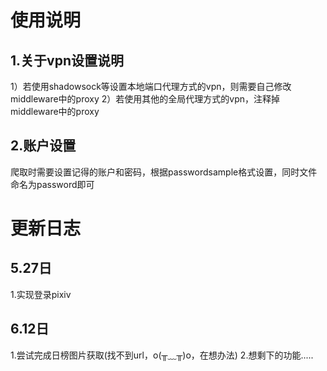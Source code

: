 # 使用说明
## 1.关于vpn设置说明
1）若使用shadowsock等设置本地端口代理方式的vpn，则需要自己修改middleware中的proxy
2）若使用其他的全局代理方式的vpn，注释掉middleware中的proxy
## 2.账户设置
爬取时需要设置记得的账户和密码，根据passwordsample格式设置，同时文件命名为password即可

# 更新日志 
## 5.27日
1.实现登录pixiv

## 6.12日
1.尝试完成日榜图片获取(找不到url，o(╥﹏╥)o，在想办法)
2.想剩下的功能.....
